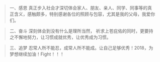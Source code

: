 >一、感恩
真正步入社会才深切体会家人、朋友、亲人、同学、同事等的真正含义，感触颇多，特别感谢各位的照顾与包容，尤其是我的父母，我爱你们。

>二、奋斗
深刻体会到没有什么是理所当然， 祈求上苍庇佑的同时，更要持之不懈地努力，让习惯成就优秀，让优秀成为习惯。

>三、追梦
忍常人所不能忍，成常人所不能成。让自己足够优秀！2018，为梦想继续加油！Fight！！！

